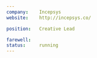 ```yaml
---
company:    Incepsys
website:    http://incepsys.co/

position:   Creative Lead

farewell:   
status:     running
---
```

